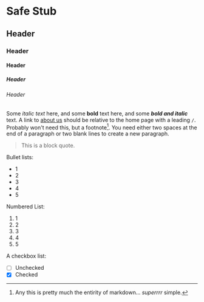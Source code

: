 # Safe Stub

## Header

### Header

#### Header

##### Header

###### Header

Some _italic text_ here, and some **bold** text here, and some **_bold and italic_** text. A link to [about us](/aboutUs) should be relative to the home page with a leading `/`. Probably won't need this, but a footnote[^1]. You need either two spaces at the end of a paragraph or two blank lines to create a new paragraph.

> This is a block quote.

Bullet lists:

- 1
- 2
- 3
- 4
- 5

Numbered List:

1. 1
2. 2
3. 3
4. 4
5. 5

A checkbox list:

- [ ] Unchecked
- [x] Checked

[^1]: Any this is pretty much the entirity of markdown... _superrrr_ simple.

